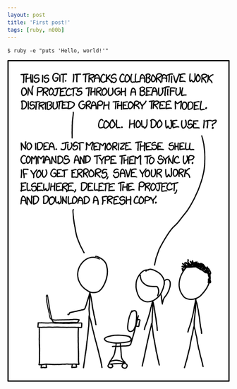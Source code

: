 ```yaml
---
layout: post
title: 'First post!'
tags: [ruby, n00b]
---
```


```
$ ruby -e "puts 'Hello, world!'"
```

![image tooltip here](/assets/images/xkcd-git.png)